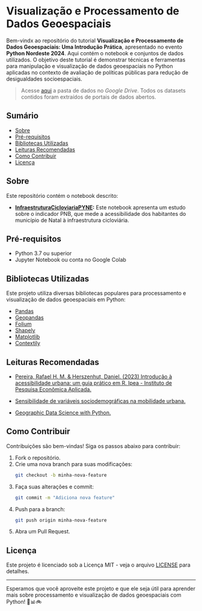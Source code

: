 # Visualização e Processamento de Dados Geoespaciais

Bem-vindx ao repositório do tutorial **Visualização e Processamento de Dados Geoespaciais: Uma Introdução Prática**, apresentado no evento **Python Nordeste 2024**. Aqui contém o notebook e conjuntos de dados utilizados. O objetivo deste tutorial é demonstrar técnicas e ferramentas para manipulação e visualização de dados geoespaciais no Python aplicadas no contexto de avaliação de políticas públicas para redução de desigualdades socioespaciais.

> Acesse [aqui](https://drive.google.com/drive/folders/1Ac-fpV8r78gc6IKm8JfORZNNZJegiKSt?usp=drive_link) a pasta de dados no *Google Drive*. Todos os datasets contidos foram extraídos de portais de dados abertos.

## Sumário

- [Sobre](#sobre)
- [Pré-requisitos](#pré-requisitos)
- [Bibliotecas Utilizadas](#bibliotecas-utilizadas)
- [Leituras Recomendadas](#leituras-recomendadas)
- [Como Contribuir](#como-contribuir)
- [Licença](#licença)

## Sobre

Este repositório contém o notebook descrito:

- **[InfraestruturaCicloviariaPYNE](InfraestruturaCicloviariaPYNE.ipynb):** Este notebook apresenta um estudo sobre o indicador PNB, que mede a acessibilidade dos habitantes do município de Natal à infraestrutura cicloviária.

## Pré-requisitos

- Python 3.7 ou superior
- Jupyter Notebook ou conta no Google Colab


## Bibliotecas Utilizadas

Este projeto utiliza diversas bibliotecas populares para processamento e visualização de dados geoespaciais em Python:

- [Pandas](https://pandas.pydata.org/)
- [Geopandas](https://geopandas.org/)
- [Folium](https://python-visualization.github.io/folium/)
- [Shapely](https://shapely.readthedocs.io/)
- [Matplotlib](https://matplotlib.org/)
- [Contextily](https://contextily.readthedocs.io/en/latest/)

## Leituras Recomendadas
- [Pereira, Rafael H. M. & Herszenhut, Daniel. (2023) Introdução à acessibilidade urbana: um guia prático em R. Ipea - Instituto de Pesquisa Econômica Aplicada.](https://ipeagit.github.io/intro_access_book/pt/)

- [Sensibilidade de variáveis sociodemográficas na mobilidade urbana.](https://itdpbrasil.org/sensibilidade-de-variaveis-sociodemograficas-na-mobilidade-urbana/)

- [Geographic Data Science with Python.](https://geographicdata.science/book/intro.html)

## Como Contribuir

Contribuições são bem-vindas! Siga os passos abaixo para contribuir:

1. Fork o repositório.
2. Crie uma nova branch para suas modificações:
    ```bash
    git checkout -b minha-nova-feature
    ```
3. Faça suas alterações e commit:
    ```bash
    git commit -m "Adiciona nova feature"
    ```
4. Push para a branch:
    ```bash
    git push origin minha-nova-feature
    ```
5. Abra um Pull Request.

## Licença

Este projeto é licenciado sob a Licença MIT - veja o arquivo [LICENSE](LICENSE) para detalhes.

---

Esperamos que você aproveite este projeto e que ele seja útil para aprender mais sobre processamento e visualização de dados geoespaciais com Python! 🐍📊🚲